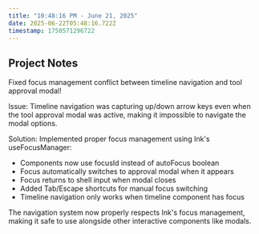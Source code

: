 ```yaml
---
title: "10:48:16 PM - June 21, 2025"
date: 2025-06-22T05:48:16.722Z
timestamp: 1750571296722
---
```


## Project Notes

Fixed focus management conflict between timeline navigation and tool approval modal!

Issue: Timeline navigation was capturing up/down arrow keys even when the tool approval modal was active, making it impossible to navigate the modal options.

Solution: Implemented proper focus management using Ink's useFocusManager:
- Components now use focusId instead of autoFocus boolean
- Focus automatically switches to approval modal when it appears  
- Focus returns to shell input when modal closes
- Added Tab/Escape shortcuts for manual focus switching
- Timeline navigation only works when timeline component has focus

The navigation system now properly respects Ink's focus management, making it safe to use alongside other interactive components like modals.
